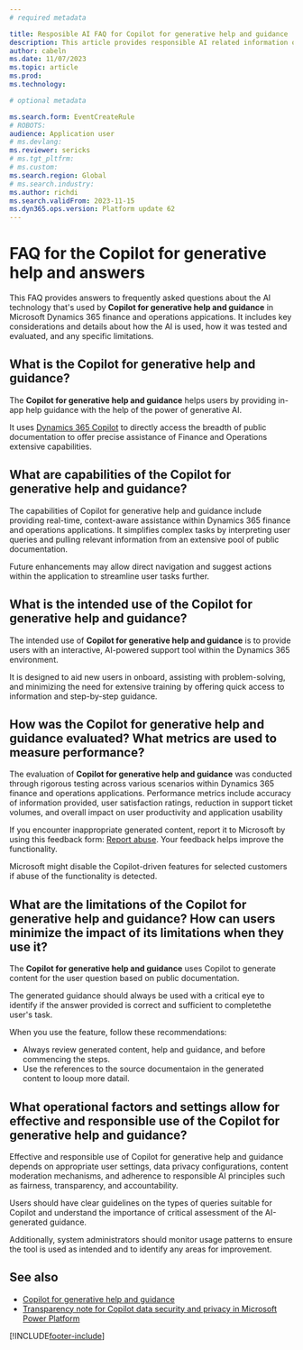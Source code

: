 ```yaml
---
# required metadata

title: Resposible AI FAQ for Copilot for generative help and guidance
description: This article provides responsible AI related information on Copilot for generative help and guidance in the finance and operations platform
author: cabeln
ms.date: 11/07/2023
ms.topic: article
ms.prod: 
ms.technology: 

# optional metadata

ms.search.form: EventCreateRule
# ROBOTS:
audience: Application user
# ms.devlang: 
ms.reviewer: sericks
# ms.tgt_pltfrm: 
# ms.custom:
ms.search.region: Global
# ms.search.industry:
ms.author: richdi
ms.search.validFrom: 2023-11-15
ms.dyn365.ops.version: Platform update 62
---
```


# FAQ for the Copilot for generative help and answers

This FAQ provides answers to frequently asked questions about the AI technology that's used by **Copilot for generative help and guidance** in Microsoft Dynamics 365 finance and operations appications. It includes key considerations and details about how the AI is used, how it was tested and evaluated, and any specific limitations.

## What is the Copilot for generative help and guidance?

The **Copilot for generative help and guidance** helps users by providing in-app help guidance with the help of the power of generative AI. 

 It uses [Dynamics 365 Copilot](/power-platform/transparency-note-copilot-data-security-privacy) to directly access the breadth of public documentation to offer precise assistance of Finance and Operations extensive capabilities.

## What are capabilities of the Copilot for generative help and guidance?

The capabilities of Copilot for generative help and guidance include providing real-time, context-aware assistance within Dynamics 365 finance and operations applications. It simplifies complex tasks by interpreting user queries and pulling relevant information from an extensive pool of public documentation. 

Future enhancements may allow direct navigation and suggest actions within the application to streamline user tasks further. 

## What is the intended use of the Copilot for generative help and guidance?

The intended use of **Copilot for generative help and guidance** is to provide users with an interactive, AI-powered support tool within the Dynamics 365 environment. 

It is designed to aid new users in onboard, assisting with problem-solving, and minimizing the need for extensive training by offering quick access to information and step-by-step guidance. 

## How was the Copilot for generative help and guidance evaluated? What metrics are used to measure performance?

The evaluation of **Copilot for generative help and guidance** was conducted through rigorous testing across various scenarios within Dynamics 365 finance and operations applications. Performance metrics include accuracy of information provided, user satisfaction ratings, reduction in support ticket volumes, and overall impact on user productivity and application usability 

If you encounter inappropriate generated content, report it to Microsoft by using this feedback form: [Report abuse](https://msrc.microsoft.com/report/abuse?ThreatType=URL&IncidentType=Responsible%20AI&SourceUrl=https://dynamics.microsoft.com/supply-chain-management/overview/). Your feedback helps improve the functionality.

Microsoft might disable the Copilot-driven features for selected customers if abuse of the functionality is detected.

## What are the limitations of the Copilot for generative help and guidance? How can users minimize the impact of its limitations when they use it?

The **Copilot for generative help and guidance** uses Copilot to generate content for the user question based on public documentation.

The generated guidance should always be used with a critical eye to identify if the answer provided is correct and sufficient to completethe user's task.

When you use the feature, follow these recommendations:

- Always review generated content, help and guidance, and before commencing the steps.
- Use the references to the source documentaion in the generated content to looup more datail.

## What operational factors and settings allow for effective and responsible use of the Copilot for generative help and guidance?

Effective and responsible use of Copilot for generative help and guidance depends on appropriate user settings, data privacy configurations, content moderation mechanisms, and adherence to responsible AI principles such as fairness, transparency, and accountability. 

Users should have clear guidelines on the types of queries suitable for Copilot and understand the importance of critical assessment of the AI-generated guidance.

Additionally, system administrators should monitor usage patterns to ensure the tool is used as intended and to identify any areas for improvement. 


## See also

- [Copilot for generative help and guidance](copilot-generative-help.md)
- [Transparency note for Copilot data security and privacy in Microsoft Power Platform](/power-platform/transparency-note-copilot-data-security-privacy)

[!INCLUDE[footer-include](../../../includes/footer-banner.md)]